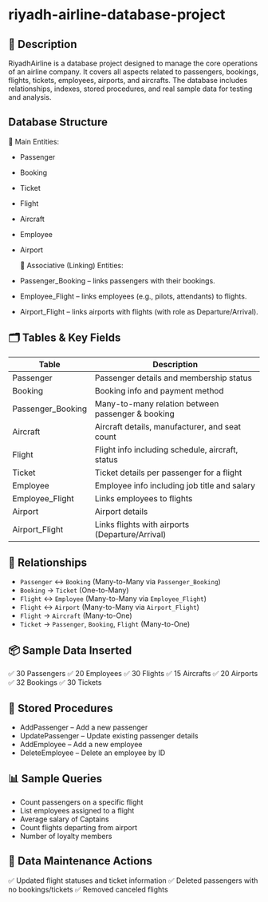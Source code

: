 # riyadh-airline-database-project

## 📝 Description
RiyadhAirline is a database project designed to manage the core operations of an airline company. It covers all aspects related to passengers, bookings, flights, tickets, employees, airports, and aircrafts. The database includes relationships, indexes, stored procedures, and real sample data for testing and analysis.


## Database Structure
🔹 Main Entities:
- Passenger
- Booking
- Ticket
- Flight
- Aircraft
- Employee
- Airport
  
  🔹 Associative (Linking) Entities:
- Passenger_Booking – links passengers with their bookings.
- Employee_Flight – links employees (e.g., pilots, attendants) to flights.
- Airport_Flight – links airports with flights (with role as Departure/Arrival).


  
## 🗂️ Tables & Key Fields
| Table              | Description                                      |
|--------------------|--------------------------------------------------|
| Passenger          | Passenger details and membership status          |
| Booking            | Booking info and payment method                  |
| Passenger_Booking  | Many-to-many relation between passenger & booking|
| Aircraft           | Aircraft details, manufacturer, and seat count   |
| Flight             | Flight info including schedule, aircraft, status |
| Ticket             | Ticket details per passenger for a flight        |
| Employee           | Employee info including job title and salary     |
| Employee_Flight    | Links employees to flights                       |
| Airport            | Airport details                                  |
| Airport_Flight     | Links flights with airports (Departure/Arrival)  |



## 🧠 Relationships

- `Passenger` ↔ `Booking` (Many-to-Many via `Passenger_Booking`)
- `Booking` → `Ticket` (One-to-Many)
- `Flight` ↔ `Employee` (Many-to-Many via `Employee_Flight`)
- `Flight` ↔ `Airport` (Many-to-Many via `Airport_Flight`)
- `Flight` → `Aircraft` (Many-to-One)
- `Ticket` → `Passenger`, `Booking`, `Flight` (Many-to-One)



## 📦 Sample Data Inserted
✅ 30 Passengers
✅ 20 Employees
✅ 30 Flights
✅ 15 Aircrafts
✅ 20 Airports
✅ 32 Bookings
✅ 30 Tickets


## 🔄 Stored Procedures
- AddPassenger – Add a new passenger
- UpdatePassenger – Update existing passenger details
- AddEmployee – Add a new employee
- DeleteEmployee – Delete an employee by ID


## 📊 Sample Queries
- Count passengers on a specific flight
- List employees assigned to a flight
- Average salary of Captains
- Count flights departing from airport
- Number of loyalty members

  
## 🧼 Data Maintenance Actions
✅ Updated flight statuses and ticket information
✅ Deleted passengers with no bookings/tickets
✅ Removed canceled flights


